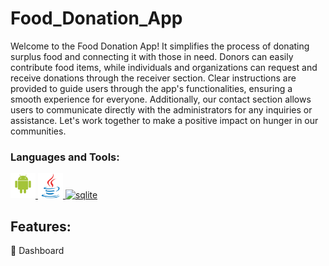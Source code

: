 # Food_Donation_App

Welcome to  the Food Donation App! It simplifies the process of donating surplus food and connecting it with those in need. Donors can easily contribute food items, while individuals and organizations can request and receive donations through the receiver section. Clear instructions are provided to guide users through the app's functionalities, ensuring a smooth experience for everyone. Additionally, our contact section allows users to communicate directly with the administrators for any inquiries or assistance. Let's work together to make a positive impact on hunger in our communities.

<h3 align="left">Languages and Tools:</h3>
<p align="left"> <a href="https://developer.android.com" target="_blank" rel="noreferrer"> <img src="https://raw.githubusercontent.com/devicons/devicon/master/icons/android/android-original-wordmark.svg" alt="android" width="40" height="40"/> </a> <a href="https://www.java.com" target="_blank" rel="noreferrer"> <img src="https://raw.githubusercontent.com/devicons/devicon/master/icons/java/java-original.svg" alt="java" width="40" height="40"/> </a><a href="https://www.sqlite.org/" target="_blank" rel="noreferrer"> <img src="https://www.vectorlogo.zone/logos/sqlite/sqlite-icon.svg" alt="sqlite" width="40" height="40"/> </a> </p>

## Features:
:pushpin: Dashboard
